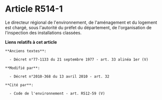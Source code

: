 # Article R514-1

Le directeur régional de l'environnement, de l'aménagement et du logement est chargé, sous l'autorité du préfet du
département, de l'organisation de l'inspection des installations classées.

**Liens relatifs à cet article**

	**Anciens textes**:

	  - Décret n°77-1133 du 21 septembre 1977 - art. 33 alinéa 1er (V)

	**Modifié par**:

	  - Décret n°2010-368 du 13 avril 2010 - art. 32

	**Cité par**:

	  - Code de l'environnement - art. R512-59 (V)
